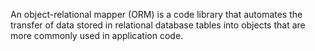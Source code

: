 An object-relational mapper (ORM) is a code library that automates the transfer of data stored in relational database tables into objects that are more commonly used in application code.
